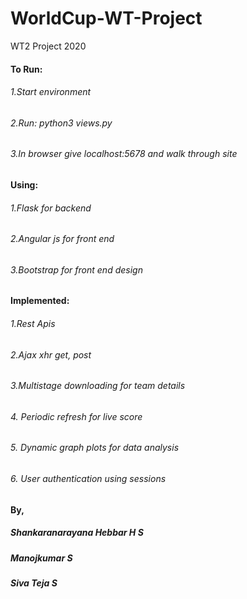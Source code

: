 # WorldCup-WT-Project
WT2 Project 2020

#### To Run:
  ###### 1.Start environment
  ###### 2.Run: python3 views.py
  ###### 3.In browser give localhost:5678 and walk through site

#### Using:
  ###### 1.Flask for backend
  ###### 2.Angular js for front end
  ###### 3.Bootstrap for front end design
  
#### Implemented:
  ######   1.Rest Apis
  ######   2.Ajax xhr get, post
  ######   3.Multistage downloading for team details
  ######   4. Periodic refresh for live score
  ######   5. Dynamic graph plots for data analysis
  ######   6. User authentication using sessions

#### By,
##### Shankaranarayana Hebbar H S
##### Manojkumar S
##### Siva Teja S
